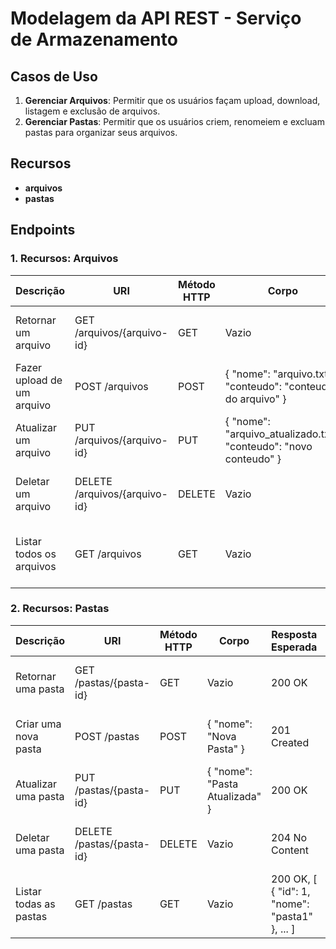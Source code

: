 # Modelagem da API REST - Serviço de Armazenamento

## Casos de Uso

1. **Gerenciar Arquivos**: Permitir que os usuários façam upload, download, listagem e exclusão de arquivos.
2. **Gerenciar Pastas**: Permitir que os usuários criem, renomeiem e excluam pastas para organizar seus arquivos.

## Recursos

- **arquivos**
- **pastas**

## Endpoints

### 1. Recursos: Arquivos

| Descrição                        | URI                                   | Método HTTP | Corpo                                              | Resposta Esperada            | Erros Esperados                     |
|----------------------------------|---------------------------------------|-------------|----------------------------------------------------|-------------------------------|--------------------------------------|
| Retornar um arquivo              | GET /arquivos/{arquivo-id}           | GET         | Vazio                                              | 200 OK                        | 404 Not Found - arquivo não encontrado. |
| Fazer upload de um arquivo       | POST /arquivos                       | POST        | { "nome": "arquivo.txt", "conteudo": "conteudo do arquivo" } | 201 Created                   | 400 Bad Request - dados inválidos.    |
| Atualizar um arquivo             | PUT /arquivos/{arquivo-id}           | PUT         | { "nome": "arquivo_atualizado.txt", "conteudo": "novo conteudo" } | 200 OK                        | 404 Not Found - arquivo não encontrado. |
| Deletar um arquivo               | DELETE /arquivos/{arquivo-id}        | DELETE       | Vazio                                              | 204 No Content                | 404 Not Found - arquivo não encontrado. |
| Listar todos os arquivos         | GET /arquivos                        | GET         | Vazio                                              | 200 OK, [ { "id": 1, "nome": "arquivo1.txt" }, ... ] | 500 Internal Server Error - erro no servidor. |

### 2. Recursos: Pastas

| Descrição                        | URI                                   | Método HTTP | Corpo                                              | Resposta Esperada            | Erros Esperados                     |
|----------------------------------|---------------------------------------|-------------|----------------------------------------------------|-------------------------------|--------------------------------------|
| Retornar uma pasta               | GET /pastas/{pasta-id}               | GET         | Vazio                                              | 200 OK                        | 404 Not Found - pasta não encontrada. |
| Criar uma nova pasta             | POST /pastas                         | POST        | { "nome": "Nova Pasta" }                          | 201 Created                   | 400 Bad Request - dados inválidos.    |
| Atualizar uma pasta              | PUT /pastas/{pasta-id}               | PUT         | { "nome": "Pasta Atualizada" }                    | 200 OK                        | 404 Not Found - pasta não encontrada. |
| Deletar uma pasta                | DELETE /pastas/{pasta-id}            | DELETE       | Vazio                                              | 204 No Content                | 404 Not Found - pasta não encontrada. |
| Listar todas as pastas          | GET /pastas                         | GET         | Vazio                                              | 200 OK, [ { "id": 1, "nome": "pasta1" }, ... ] | 500 Internal Server Error - erro no servidor. |
